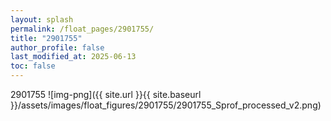 ```yaml
---
layout: splash
permalink: /float_pages/2901755/
title: "2901755"
author_profile: false
last_modified_at: 2025-06-13
toc: false
---
```

 
2901755
![img-png]({{ site.url }}{{ site.baseurl }}/assets/images/float_figures/2901755/2901755_Sprof_processed_v2.png)